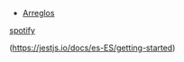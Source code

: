 * [Arreglos](https://curriculum.laboratoria.la/es/topics/javascript/04-arrays)
 
 [spotify](http://www.spotiiiiiify.com/error/es)

 (https://jestjs.io/docs/es-ES/getting-started)
